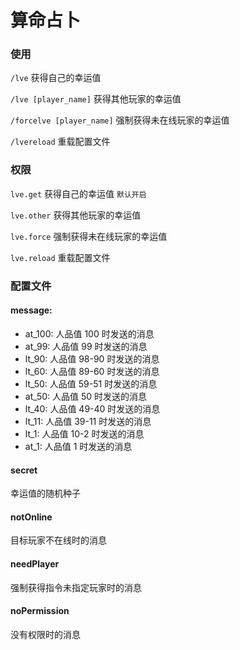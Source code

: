 # 算命占卜

### 使用

`/lve` 获得自己的幸运值

`/lve [player_name]` 获得其他玩家的幸运值

`/forcelve [player_name]` 强制获得未在线玩家的幸运值

`/lvereload` 重载配置文件

### 权限

`lve.get` 获得自己的幸运值 `默认开启`

`lve.other` 获得其他玩家的幸运值

`lve.force` 强制获得未在线玩家的幸运值

`lve.reload` 重载配置文件

### 配置文件

#### message:
  - at_100: 人品值 100 时发送的消息
  - at_99: 人品值 99 时发送的消息
  - lt_90: 人品值 98-90 时发送的消息
  - lt_60: 人品值 89-60 时发送的消息
  - lt_50: 人品值 59-51 时发送的消息
  - at_50: 人品值 50 时发送的消息
  - lt_40: 人品值 49-40 时发送的消息
  - lt_11: 人品值 39-11 时发送的消息
  - lt_1: 人品值 10-2 时发送的消息
  - at_1: 人品值 1 时发送的消息

#### secret
幸运值的随机种子

#### notOnline
目标玩家不在线时的消息

#### needPlayer
强制获得指令未指定玩家时的消息

#### noPermission

没有权限时的消息
